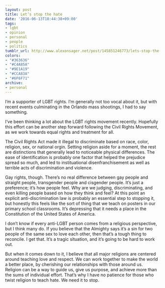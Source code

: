 ```yaml
---
layout: post
title: Let’s stop the hate
date: '2016-06-13T18:44:38+09:00'
tags:
- lgbt
- opinion
- personal
- people
- politics
tumblr_url: http://www.alexonsager.net/post/145851246773/lets-stop-the-hate
colors:
- "#363636"
- "#C4A85A"
- "#9E1A19"
- "#CCA83A"
- "#6F6F71"
archive:
- personal
---
```


<p>I&rsquo;m a supporter of LGBT rights. I&rsquo;m generally not too vocal about it, but with recent events culminating in the Orlando mass shootings, I had to say something.</p>

<p>I&rsquo;ve been thinking a lot about the LGBT rights movement recently. Hopefully this effort can be another step forward following the Civil Rights Movement, as we work towards equal rights and treatment for all.</p>

<!-- more -->

<p>The Civil Rights Act made it illegal to discriminate based on race, color, religion, sex, or national orgin. Setting religion aside for a moment, the rest are distinctions that generally lead to noticeable physical differences. The ease of identification is probably one factor that helped the prejudice spread so much, and led to instituational disenfranchisement as well as terrible acts of discrimination and violence.</p>

<p>Gay rights, though. There&rsquo;s no real difference between gay people and straight people, transgender people and cisgender people. It&rsquo;s just a preference; it&rsquo;s how people feel. Why are we judging, discriminating, and even killing people based on how they think and feel? At this point an explicit anti-discrimination law is probably an essential step to stopping it, but honestly this feels like the sort of thing that we teach on posters in our primary school classrooms. It&rsquo;s depressing that it needs a place in the Constitution of the United States of America.</p>

<p>I don&rsquo;t know if every anti-LGBT person comes from a religious perspective, but I think many do. If you believe that the Almighty says it&rsquo;s a sin for two people of the same sex to love each other, then that&rsquo;s a tough thing to reconcile. I get that. It&rsquo;s a tragic situation, and it&rsquo;s going to be hard to work out.</p>

<p>But when it comes down to it, I believe that all major religions are centered around teaching love and respect. We can work together to make the world a better place, by cherishing our relationships with those around us. Religion can be a way to guide us, give us purpose, and achieve more than the sums of individual effort. That&rsquo;s why I have no patience for those who twist religion to teach hate. We need it to stop.</p>
